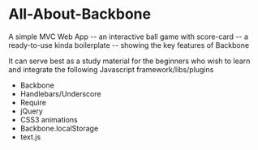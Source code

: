 # All-About-Backbone
A simple MVC Web App -- an interactive ball game with score-card -- a ready-to-use kinda boilerplate -- showing the key features of Backbone

It can serve best as a study material for the beginners who wish to learn and integrate the following Javascript framework/libs/plugins

* Backbone
* Handlebars/Underscore
* Require
* jQuery
* CSS3 animations
* Backbone.localStorage
* text.js 
